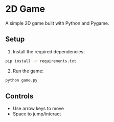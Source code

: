 # 2D Game

A simple 2D game built with Python and Pygame.

## Setup

1. Install the required dependencies:
```bash
pip install -r requirements.txt
```

2. Run the game:
```bash
python game.py
```

## Controls
- Use arrow keys to move
- Space to jump/interact
